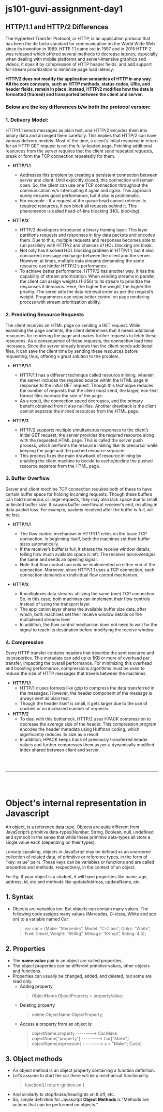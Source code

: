 # js101-guvi-assignment-day1

## HTTP/1.1 and HTTP/2 Differences
The Hypertext Transfer Protocol, or HTTP, is an application protocol that has been the de facto standard for communication on the World Wide Web since its invention in 1989. 
HTTP 1.1 came out in 1997 and in 2015 HTTP 2 was released which offered several methods to decrease latency, especially when dealing with mobile platforms and server-intensive graphics and videos, it does it by compression of HTTP header fields, and add support for stream prioritization to minimize page load latency. 

**HTTP/2 does not modify the application semantics of HTTP in any way. All the core concepts, such as HTTP methods, status codes, URIs, and header fields, remain in place. Instead, HTTP/2 modifies how the data is formatted (framed) and transported between the client and server.**

### Below are the key differences b/w both the protocol version: 

### 1. Delivery Model:
HTTP/1.1 sends messages as plain text, and HTTP/2 encodes them into binary data and arranged them carefully. This implies that HTTP/2 can have various delivery models.
Most of the time, a client's initial response in return for an HTTP GET request is not the fully-loaded page. Fetching additional resources from the server requires that the client send repeated requests, break or form the TCP connection repeatedly for them.

- **HTTP/1.1**
  - Addresses this problem by creating a persistent connection between server and client. Until explicitly closed, this connection will remain open. So, the client can use one TCP     connection throughout the communication w/o interrupting it again and again.
    This approach surely ensures good performance, but it also is problematic.
  - For example – If a request at the queue head cannot retrieve its required resources, it can block all requests behind it. This phenomenon is called head-of-line blocking (HOL     blocking).

- **HTTP/2**
  - HTTP/2 developers introduced a binary framing layer. This layer partitions requests and responses in tiny data packets and encodes them. Due to this, multiple requests and         responses becomes able to run parallelly with HTTP/2 and chances of HOL blocking are bleak.
  - Not only has it solved HOL blocking problem in HTTP/1.1, but it also concurrent message exchange between the client and the server. However, at times, multiple data streams       demanding the same resource can hinder HTTP/2’s performance. 
  - To achieve better performance, HTTP/2 has another way. It has the capability of stream prioritization. When sending streams in parallel, the client can assign weights (1-256)     to its stream to prioritize the responses it demands. Here, the higher the weight, the higher the priority. The serve sets the data retrieval order as per the request’s           weight. Programmers can enjoy better control on page rendering process with stream prioritization ability.

### 2. Predicting Resource Requests
The client receives an HTML page on sending a GET request. While examining the page contents, the client determines that it needs additional resources for rendering the page and makes further requests to fetch these resources. As a consequence of these requests, the connection load time increases. Since the server already knows that the client needs additional files, it can save the client time by sending these resources before requesting; thus, offering a great solution to the problem.

- **HTTP/1.1**
  - HTTP/1.1 has a different technique called resource inlining, wherein the server includes the required source within the HTML page in response to the initial GET request.         Though this technique reduces the number of requests that the client must send, the larger, non-text format files increase the size of the page.
  - As a result, the connection speed decreases, and the primary benefit obtained from it also nullifies. Another drawback is the client cannot separate the inlined resources       from the HTML page.
 
 - **HTTP/2**
   - HTTP/2 supports multiple simultaneous responses to the client’s initial GET request, the server provides the required resource along with the requested HTML page. This is        called the server push process, which performs the resource inlining like its precursor while keeping the page and the pushed resource separate.
   - This process fixes the main drawback of resource inlining by enabling the client machine to decide to cache/decline the pushed resource separate from the HTML page.

### 3. Buffer Overflow
Server and client machine TCP connection requires both of these to have certain buffer space for holding incoming requests. Though these buffers can hold numerous or large requests, they may also lack space due to small or limited buffer size. It causes buffer overflow at receiver’s end, resulting in data packet loss. For example, packets received after the buffer is full, will be lost.

- **HTTP/1.1**
  - The flow control mechanism in HTTP/1.1 relies on the basic TCP connection. In beginning itself, both the machines set their buffer sizes automatically. 
  - If the receiver’s buffer is full, it shares the receive window details, telling how much available space is left. The receiver acknowledges the same and sends an opening         signal. 
  - Note that flow control can only be implemented on either end of the connection. Moreover, since HTTP/1.1 uses a TCP connection, each connection demands an individual flow       control mechanism.

- **HTTP/2**
  - It multiplexes data streams utilizing the same (one) TCP connection. So, in this case, both machines can implement their flow controls instead of using the transport layer.
  - The application layer shares the available buffer size data, after which, both machines set their receive window details on the multiplexed streams level
  - In addition, the flow control mechanism does not need to wait for the signal to reach its destination before modifying the receive window.

### 4. Compression
Every HTTP transfer contains headers that describe the sent resource and its properties. This metadata can add up to 1KB or more of overhead per transfer, impacting the overall performance. For minimizing this overhead and boosting performance, compressions algorithms must be used to reduce the size of HTTP messages that travels between the machines.

- **HTTP/1.1**
  - HTTP/1.x uses formats like gzip to compress the data transferred in the messages. However, the header component of the message is always sent as plain text.
  - Though the header itself is small, it gets larger due to the use of cookies or an increased number of requests.
- **HTTP/2**
  - To deal with this bottleneck, HTTP/2 uses HPACK compression to decrease the average size of the header. This compression program encodes the header metadata using Huffman       coding, which significantly reduces its size as a result.
  - In addition, HPACK keeps track of previously transferred header values and further compresses them as per a dynamically modified index shared between client and server.

<br />
<br />
<hr />
<br />
<br />

# Object's internal representation in Javascript
An object, is a reference data type. Objects are quite different from JavaScript’s primitive data-types(Number, String, Boolean, null, undefined and symbol) in the sense that while these primitive data-types all store a single value each (depending on their types).

Loosely speaking, objects in JavaScript may be defined as an unordered collection of related data, of primitive or reference types, in the form of “key: value” pairs. These keys can be variables or functions and are called properties and methods, respectively, in the context of an object.

For Eg. If your object is a student, it will have properties like name, age, address, id, etc and methods like updateAddress, updateName, etc.

## 1. Syntax
   - Objects are variables too. But objects can contain many values. The following code assigns many values (Mercedes, C-class, White and soo on) to a variable named Car:
     > var car = {Make: “Mercedes”, Model: “C-Class”, Color: “White”, Fuel: Diesel, Weight: “850kg”, Mileage: “8Kmpl”, Rating: 4.5};
     
## 2. Properties
   - The __name:value__ pair in an object are called properties.
   - The object properties can be different primitive values, other objects and functions.
   - Properties can usually be changed, added, and deleted, but some are read only.
      - Adding property
        >  ObjectName.ObjectProperty = propertyValue;
      - Deleting property
        >  delete ObjectName.ObjectProperty;
      - Access a property from an object is:
        > objectName.property       -------->  Car.Make
        > objectName["property”]    -------->  Car["Make"]
        > objectName[expression]    -------->  x = "Make"; Car[x]
      
## 3. Object methods
  - An object method is an object property containing a function definition.
  - Let’s assume to start the car there will be a mechanical functionality.
      > function(){ return ignition.on  }
  - And similarly to stop/brake/headlights on & off, etc.
  - So, simple definition for Javascript __Object Methods__ is “Methods are actions that can be performed on objects.”.
   





